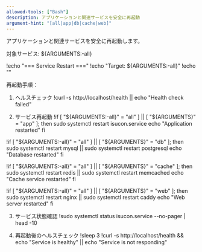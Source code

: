 ```yaml
---
allowed-tools: ["Bash"]
description: アプリケーションと関連サービスを安全に再起動
argument-hint: "[all|app|db|cache|web]"
---
```


アプリケーションと関連サービスを安全に再起動します。

対象サービス: ${ARGUMENTS:-all}

!echo "=== Service Restart ==="
!echo "Target: ${ARGUMENTS:-all}"
!echo ""

再起動手順：

1. ヘルスチェック
!curl -s http://localhost/health || echo "Health check failed"

2. サービス再起動
!if [ "${ARGUMENTS:-all}" = "all" ] || [ "${ARGUMENTS}" = "app" ]; then
  sudo systemctl restart isucon.service
  echo "Application restarted"
fi

!if [ "${ARGUMENTS:-all}" = "all" ] || [ "${ARGUMENTS}" = "db" ]; then
  sudo systemctl restart mysql || sudo systemctl restart postgresql
  echo "Database restarted"
fi

!if [ "${ARGUMENTS:-all}" = "all" ] || [ "${ARGUMENTS}" = "cache" ]; then
  sudo systemctl restart redis || sudo systemctl restart memcached
  echo "Cache service restarted"
fi

!if [ "${ARGUMENTS:-all}" = "all" ] || [ "${ARGUMENTS}" = "web" ]; then
  sudo systemctl restart nginx || sudo systemctl restart caddy
  echo "Web server restarted"
fi

3. サービス状態確認
!sudo systemctl status isucon.service --no-pager | head -10

4. 再起動後のヘルスチェック
!sleep 3
!curl -s http://localhost/health && echo "Service is healthy" || echo "Service is not responding"